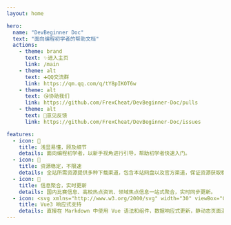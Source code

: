 ```yaml
---
layout: home

hero:
  name: "DevBeginner Doc"
  text: "面向编程初学者的帮助文档"
  actions:
    - theme: brand
      text: ✨进入主页
      link: /main
    - theme: alt
      text: ➕QQ交流群
      link: https://qm.qq.com/q/tY8pIKOT6w
    - theme: alt
      text: 😘协助我们
      link: https://github.com/FrexCheat/DevBeginner-Doc/pulls
    - theme: alt
      text: 📝意见反馈
      link: https://github.com/FrexCheat/DevBeginner-Doc/issues

features:
  - icon: 🙂
    title: 浅显易懂，顾及细节
    details: 面向编程初学者，以新手视角进行引导，帮助初学者快速入门。
  - icon: 🚀
    title: 资源稳定，不限速
    details: 全站所需资源提供多种下载渠道，包含本站网盘以及官方渠道，保证资源获取稳定不限速。
  - icon: 📢
    title: 信息聚合，实时更新
    details: 国内比赛信息、高校热点资讯、领域焦点信息一站式聚合，实时同步更新。
  - icon: <svg xmlns="http://www.w3.org/2000/svg" width="30" viewBox="0 0 256 220.8"><path fill="#41B883" d="M204.8 0H256L128 220.8 0 0h97.92L128 51.2 157.44 0h47.36Z"/><path fill="#41B883" d="m0 0 128 220.8L256 0h-51.2L128 132.48 50.56 0H0Z"/><path fill="#35495E" d="M50.56 0 128 133.12 204.8 0h-47.36L128 51.2 97.92 0H50.56Z"/></svg>
    title: Vue3 响应式支持
    details: 直接在 Markdown 中使用 Vue 语法和组件，数据响应式更新，静动态页面混合。
---
```

